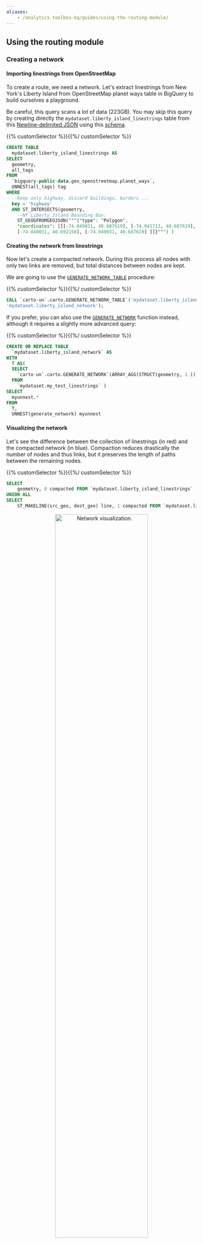 ```yaml
---
aliases:
    - /analytics-toolbox-bq/guides/using-the-routing-module/
---
```

## Using the routing module

### Creating a network

#### Importing linestrings from OpenStreetMap

To create a route, we need a network. Let's extract linestrings from New York's Liberty Island from OpenStreetMap planet ways table in BigQuery to build ourselves a playground.

Be careful, this query scans a lot of data (223GB). You may skip this query by creating directly the `mydataset.liberty_island_linestrings` table from this [Newline-delimited JSON](/img/bq-analytics-toolbox/routing/liberty_island_linestrings_data.json) using this [schema](/img/bq-analytics-toolbox/routing/liberty_island_linestrings_schema.json).

{{% customSelector %}}𝅺{{%/ customSelector %}}
```sql
CREATE TABLE
  mydataset.liberty_island_linestrings AS
SELECT
  geometry,
  all_tags
FROM
  `bigquery-public-data.geo_openstreetmap.planet_ways`,
  UNNEST(all_tags) tag
WHERE
  --Keep only highway, discard buildings, borders ...
  key = 'highway'
  AND ST_INTERSECTS(geometry,
    --NY Liberty Island Bounding Box:
    ST_GEOGFROMGEOJSON("""{"type": "Polygon",
    "coordinates": [[[-74.049031, 40.687619], [-74.041713, 40.687619], [-74.041713, 40.692158],
    [-74.049031, 40.692158], [-74.049031, 40.687619] ]]}""") )
```

#### Creating the network from linestrings

Now let's create a compacted network. During this process all nodes with only two links are removed, but total distances between nodes are kept.

We are going to use the [`GENERATE_NETWORK_TABLE`](../../sql-reference/routing/#generate_network_table) procedure:

{{% customSelector %}}𝅺{{%/ customSelector %}}
```sql
CALL `carto-un`.carto.GENERATE_NETWORK_TABLE`('mydataset.liberty_island_linestrings',
'mydataset.liberty_island_network');
```

If you prefer, you can also use the [`GENERATE_NETWORK`](../../sql-reference/routing/#generate_network) function instead, although it requires a slightly more advanced query:

{{% customSelector %}}𝅺{{%/ customSelector %}}
```sql
CREATE OR REPLACE TABLE
  `mydataset.liberty_island_network` AS
WITH
  T AS(
  SELECT
    `carto-un`.carto.GENERATE_NETWORK`(ARRAY_AGG(STRUCT(geometry, 1.))) generate_network
  FROM
    `mydataset.my_test_linestrings` )
SELECT
  myunnest.*
FROM
  T,
  UNNEST(generate_network) myunnest
```

#### Visualizing the network

Let's see the difference between the collection of linestrings (in red) and the compacted network (in blue). Compaction reduces drastically the number of nodes and thus links, but it preserves the length of paths between the remaining nodes.

{{% customSelector %}}𝅺{{%/ customSelector %}}
```sql
SELECT
    geometry, 0 compacted FROM `mydataset.liberty_island_linestrings`
UNION ALL
SELECT
    ST_MAKELINE(src_geo, dest_geo) line, 1 compacted FROM `mydataset.liberty_island_network`
```

<div style="text-align:center" >
<img src="/img/bq-analytics-toolbox/routing/network.png" alt="Network visualization." style="width:70%">
</div>



### Calculating the shortest path

Let's calculate the shortest path between two points.

You can use the [`FIND_SHORTEST_PATH_FROM_NETWORK_TABLE`](../../sql-reference/routing/#find_shortest_path_from_network_table) procedure:

{{% customSelector %}}𝅺{{%/ customSelector %}}
```sql
CALL
  `carto-un`.carto.FIND_SHORTEST_PATH_FROM_NETWORK_TABLE`( "mydataset.liberty_island_network",
    "mydataset.my_shortest_path",
    "ST_geogpoint(-74.04665, 40.68983)",
    "ST_geogpoint(-74.0438, 40.68874)" )
```


Our you can use the [`FIND_SHORTEST_PATH_FROM_NETWORK`](../../sql-reference/routing/#find_shortest_path_from_network) function, which is a bit trickier than using the procedure:

{{% customSelector %}}𝅺{{%/ customSelector %}}
```sql
WITH
  T AS(
  SELECT
    `carto-un`.carto.FIND_SHORTEST_PATH_FROM_NETWORK`(ARRAY_AGG(flatten_links),
      ST_geogpoint(-74.04665,
        40.68983),
      ST_geogpoint(-74.0438,
        40.68874)) myroutes
  FROM
    `mydataset.liberty_island_network` flatten_links )
SELECT
  myroutes.*
FROM
  T
```

Here is the result:

<div style="text-align:center" >
<img src="/img/bq-analytics-toolbox/routing/shortest_path.png" alt="Shortest path visualization." style="width:70%">
</div>



### Calculating a distance map

Given a starting point, we are going to calculate the distances from that point to all the nodes of the network. Then, we are going to visualize the result to identify the destination points that are within a similar distance.


You can use the [`DISTANCE_MAP_FROM_NETWORK_TABLE`](../../sql-reference/routing/#distance_map_from_network_table) procedure:

{{% customSelector %}}𝅺{{%/ customSelector %}}
```sql
CALL
  `carto-un`.carto.DISTANCE_MAP_FROM_NETWORK_TABLE`( "mydataset.liberty_island_network",
    "mydataset.my_distance_map",
    "ST_geogpoint(-74.0438, 40.68874)" )
```

Or you can use the [`DISTANCE_MAP_FROM_NETWORK`](../../sql-reference/routing/#distance_map_from_network) function, which is a bit trickier than using the procedure:

{{% customSelector %}}𝅺{{%/ customSelector %}}
```sql
WITH
  T AS(
  SELECT
    `carto-un`.carto.DISTANCE_MAP_FROM_NETWORK`(ARRAY_AGG(flatten_links),
      ST_geogpoint(-74.0438,
        40.68874)) distance_map
  FROM
    `mydataset.liberty_island_network` flatten_links )
SELECT
  myunnest.*
FROM
  T,
  UNNEST(distance_map) myunnest
```


Here is the result. The starting point is highlighted in green. Destination points are colored according to the total length of the shortest path from the origin (darker means further).

<div style="text-align:center" >
<img src="/img/bq-analytics-toolbox/routing/distance_map.png" alt="Distance map visualization." style="width:70%">
</div>

In this GIF we can see all the destination points of the network that are reachable from the origin point, starting with the closest. The compacted network is depicted in gray.

<div style="text-align:center" >
<img src="/img/bq-analytics-toolbox/routing/distance_map_gif.gif" alt="Distance map visualization gif." style="width:70%">
</div>

{{% euFlagFunding %}}
